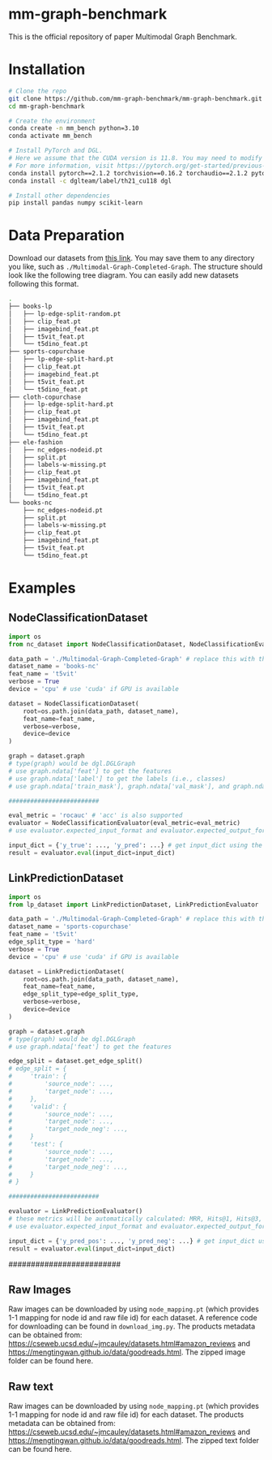 # mm-graph-benchmark

This is the official repository of paper Multimodal Graph Benchmark.

# Installation

```bash
# Clone the repo
git clone https://github.com/mm-graph-benchmark/mm-graph-benchmark.git
cd mm-graph-benchmark

# Create the environment
conda create -n mm_bench python=3.10
conda activate mm_bench

# Install PyTorch and DGL. 
# Here we assume that the CUDA version is 11.8. You may need to modify this based on your CUDA version. 
# For more information, visit https://pytorch.org/get-started/previous-versions/ and https://www.dgl.ai/pages/start.html
conda install pytorch==2.1.2 torchvision==0.16.2 torchaudio==2.1.2 pytorch-cuda=11.8 -c pytorch -c nvidia
conda install -c dglteam/label/th21_cu118 dgl

# Install other dependencies
pip install pandas numpy scikit-learn
```

# Data Preparation

Download our datasets from [this link](https://huggingface.co/datasets/mm-graph-org/mm-graph). You may save them to any directory you like, such as `./Multimodal-Graph-Completed-Graph`. The structure should look like the following tree diagram. You can easily add new datasets following this format.

```bash
.
├── books-lp
│   ├── lp-edge-split-random.pt
│   ├── clip_feat.pt
│   ├── imagebind_feat.pt
│   ├── t5vit_feat.pt
│   └── t5dino_feat.pt
├── sports-copurchase
│   ├── lp-edge-split-hard.pt
│   ├── clip_feat.pt
│   ├── imagebind_feat.pt
│   ├── t5vit_feat.pt
│   └── t5dino_feat.pt
├── cloth-copurchase
│   ├── lp-edge-split-hard.pt
│   ├── clip_feat.pt
│   ├── imagebind_feat.pt
│   ├── t5vit_feat.pt
│   └── t5dino_feat.pt
├── ele-fashion
│   ├── nc_edges-nodeid.pt
│   ├── split.pt
│   ├── labels-w-missing.pt
│   ├── clip_feat.pt
│   ├── imagebind_feat.pt
│   ├── t5vit_feat.pt
│   └── t5dino_feat.pt
└── books-nc
    ├── nc_edges-nodeid.pt
    ├── split.pt
    ├── labels-w-missing.pt
    ├── clip_feat.pt
    ├── imagebind_feat.pt
    ├── t5vit_feat.pt
    └── t5dino_feat.pt
```

# Examples

## NodeClassificationDataset

```python
import os
from nc_dataset import NodeClassificationDataset, NodeClassificationEvaluator

data_path = './Multimodal-Graph-Completed-Graph' # replace this with the path where you save the datasets
dataset_name = 'books-nc'
feat_name = 't5vit'
verbose = True
device = 'cpu' # use 'cuda' if GPU is available

dataset = NodeClassificationDataset(
	root=os.path.join(data_path, dataset_name),
	feat_name=feat_name,
	verbose=verbose,
	device=device
)

graph = dataset.graph
# type(graph) would be dgl.DGLGraph
# use graph.ndata['feat'] to get the features
# use graph.ndata['label'] to get the labels (i.e., classes)
# use graph.ndata['train_mask'], graph.ndata['val_mask'], and graph.ndata['test_mask'] to get the corresponding masks

#########################

eval_metric = 'rocauc' # 'acc' is also supported
evaluator = NodeClassificationEvaluator(eval_metric=eval_metric)
# use evaluator.expected_input_format and evaluator.expected_output_format to see the details about the format

input_dict = {'y_true': ..., 'y_pred': ...} # get input_dict using the model you trained
result = evaluator.eval(input_dict=input_dict)
```

## LinkPredictionDataset

```python
import os
from lp_dataset import LinkPredictionDataset, LinkPredictionEvaluator

data_path = './Multimodal-Graph-Completed-Graph' # replace this with the path where you save the datasets
dataset_name = 'sports-copurchase'
feat_name = 't5vit'
edge_split_type = 'hard'
verbose = True
device = 'cpu' # use 'cuda' if GPU is available

dataset = LinkPredictionDataset(
	root=os.path.join(data_path, dataset_name),
	feat_name=feat_name,
	edge_split_type=edge_split_type,
	verbose=verbose,
	device=device
)

graph = dataset.graph
# type(graph) would be dgl.DGLGraph
# use graph.ndata['feat'] to get the features

edge_split = dataset.get_edge_split()
# edge_split = {
#     'train': {
#         'source_node': ...,
#         'target_node': ...,
#     },
#     'valid': {
#         'source_node': ...,
#         'target_node': ...,
#         'target_node_neg': ...,
#     }
#     'test': {
#         'source_node': ...,
#         'target_node': ...,
#         'target_node_neg': ...,
#     }
# }

#########################

evaluator = LinkPredictionEvaluator()
# these metrics will be automatically calculated: MRR, Hits@1, Hits@3, and Hits@10
# use evaluator.expected_input_format and evaluator.expected_output_format to see the details about the format

input_dict = {'y_pred_pos': ..., 'y_pred_neg': ...} # get input_dict using the model you trained
result = evaluator.eval(input_dict=input_dict)
```
#########################
## Raw Images

Raw images can be downloaded by using `node_mapping.pt` (which provides 1-1 mapping for node id and raw file id) for each dataset. A reference code for downloading can be found in `download_img.py`.
The products metadata can be obtained from: https://cseweb.ucsd.edu/~jmcauley/datasets.html#amazon_reviews and https://mengtingwan.github.io/data/goodreads.html. The zipped image folder can be found here. 

## Raw text

Raw images can be downloaded by using `node_mapping.pt` (which provides 1-1 mapping for node id and raw file id) for each dataset. 
The products metadata can be obtained from: https://cseweb.ucsd.edu/~jmcauley/datasets.html#amazon_reviews and https://mengtingwan.github.io/data/goodreads.html. The zipped text folder can be found here. 
